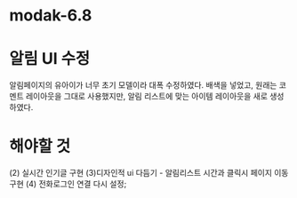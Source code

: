 # modak-6.8
# 알림 UI 수정
알림페이지의 유아이가 너무 초기 모델이라 대폭 수정하였다. 배색을 넣었고, 원래는 코멘트 레이아웃을 그대로 사용했지만, 알림 리스트에 맞는 아이템 레이아웃을 새로 생성하였다. 
# 해야할 것
(2) 실시간 인기글 구현 (3)디자인적 ui 다듬기 - 알림리스트 시간과 클릭시 페이지 이동구현 (4) 전화로그인 연결 다시 설정;
